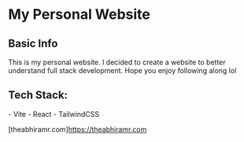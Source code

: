 <H1>My Personal Website</H1>
<H2>Basic Info</H2>
This is my personal website. I decided to create a website to better understand full stack development. Hope you enjoy following along lol

<H2>Tech Stack:</H2>
- Vite
- React
- TailwindCSS

[theabhiramr.com]<https://theabhiramr.com>